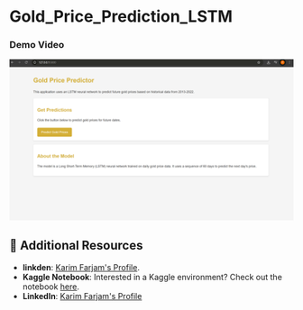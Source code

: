 # Gold_Price_Prediction_LSTM


### Demo Video

[![Watch the demo video](image.png)](https://www.youtube.com/watch?v=8KYIgxq4QS4)


## 🔗 Additional Resources
- **linkden**: [Karim Farjam's Profile](https://www.linkedin.com/in/karim-farjam-a6b72549/).
- **Kaggle Notebook**: Interested in a Kaggle environment? Check out the notebook [here](https://www.kaggle.com/parhamfarjam).
- **LinkedIn**: [Karim Farjam's Profile](https://www.linkedin.com/in/karim-farjam-a6b72549/)

